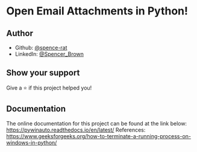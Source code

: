 # Open Email Attachments in Python!

## Author

* Github: [@spence-rat](https://github.com/spence-rat)
* LinkedIn: [@Spencer_Brown](https://www.linkedin.com/in/spencerbrowntx/)

## Show your support

Give a ⭐️ if this project helped you!

## Documentation
The online documentation for this project can be found at the link below:
https://pywinauto.readthedocs.io/en/latest/
References:
https://www.geeksforgeeks.org/how-to-terminate-a-running-process-on-windows-in-python/

